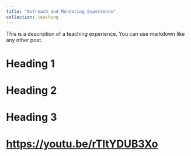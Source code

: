 ```yaml
---
title: "Outreach and Mentoring Experience"
collection: teaching
---
```


This is a description of a teaching experience. You can use markdown like any other post.

Heading 1
======

Heading 2
======

Heading 3
======

# https://youtu.be/rTltYDUB3Xo
